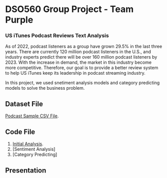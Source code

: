 # DSO560 Group Project - Team Purple
### US iTunes Podcast Reviews Text Analysis
As of 2022, podcast listeners as a group have grown 29.5% in the last three years. There are currently 120 million podcast listeners in the U.S., and industry experts predict there will be over 160 million podcast listeners by 2023.
With the increase in demand, the market in this industry become more competitive. Therefore, our goal is to provide a better review system to help US iTunes keep its leadership in podcast streaming industry.

In this project, we used snetiment analysis models and category predicting models to solve the business problem. 

## Dataset File
[Podcast Sample CSV File](https://github.com/enning0814/DSO560/blob/main/Dataset/podcast_sample.csv.zip).

## Code File
1. [Initial Analysis](https://github.com/enning0814/DSO560/blob/main/Initial_Analysis.ipynb).
2. [Sentiment Analysis]
3. [Category Predicting]

## Presentation
